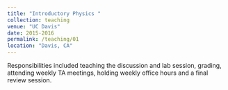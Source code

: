 ```yaml
---
title: "Introductory Physics "
collection: teaching
venue: "UC Davis"
date: 2015-2016
permalink: /teaching/01
location: "Davis, CA"
---
```


Responsibilities included teaching the discussion and lab session, grading, attending weekly TA
meetings, holding weekly office hours and a final review session.